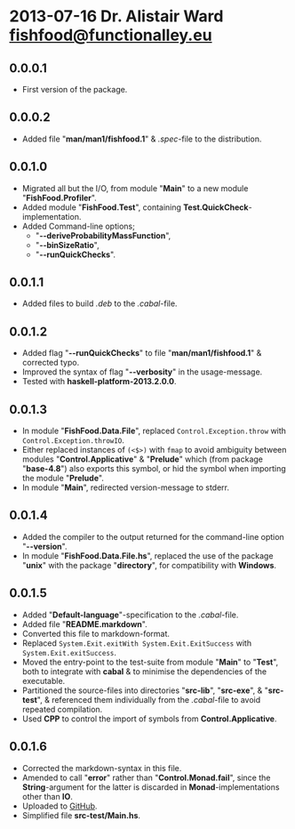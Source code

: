# 2013-07-16 Dr. Alistair Ward <fishfood@functionalley.eu>

## 0.0.0.1
* First version of the package.

## 0.0.0.2
* Added file "**man/man1/fishfood.1**" & *.spec*-file to the distribution.

## 0.0.1.0
* Migrated all but the I/O, from module "**Main**" to a new module "**FishFood.Profiler**".
* Added module "**FishFood.Test**", containing **Test.QuickCheck**-implementation.
* Added Command-line options;
	+ "**--deriveProbabilityMassFunction**",
	+ "**--binSizeRatio**",
	+ "**--runQuickChecks**".

## 0.0.1.1
* Added files to build *.deb* to the *.cabal*-file.

## 0.0.1.2
* Added flag "**--runQuickChecks**" to file "**man/man1/fishfood.1**" & corrected typo.
* Improved the syntax of flag "**--verbosity**" in the usage-message.
* Tested with **haskell-platform-2013.2.0.0**.

## 0.0.1.3
* In module "**FishFood.Data.File**", replaced `Control.Exception.throw` with `Control.Exception.throwIO`.
* Either replaced instances of `(<$>)` with `fmap` to avoid ambiguity between modules "**Control.Applicative**" & "**Prelude**" which (from package "**base-4.8**") also exports this symbol, or hid the symbol when importing the module "**Prelude**".
* In module "**Main**", redirected version-message to stderr.

## 0.0.1.4
* Added the compiler to the output returned for the command-line option "**--version**".
* In module "**FishFood.Data.File.hs**", replaced the use of the package "**unix**" with the package "**directory**", for compatibility with **Windows**.

## 0.0.1.5
* Added "**Default-language**"-specification to the *.cabal*-file.
* Added file "**README.markdown**".
* Converted this file to markdown-format.
* Replaced `System.Exit.exitWith System.Exit.ExitSuccess` with `System.Exit.exitSuccess`.
* Moved the entry-point to the test-suite from module "**Main**" to "**Test**", both to integrate with **cabal** & to minimise the dependencies of the executable.
* Partitioned the source-files into directories "**src-lib**", "**src-exe**", & "**src-test**", & referenced them individually from the *.cabal*-file to avoid repeated compilation.
* Used **CPP** to control the import of symbols from **Control.Applicative**.

## 0.0.1.6
* Corrected the markdown-syntax in this file.
* Amended to call "**error**" rather than "**Control.Monad.fail**", since the **String**-argument for the latter is discarded in **Monad**-implementations other than **IO**.
* Uploaded to [GitHub](https://github.com/functionalley/FishFood.git).
* Simplified file **src-test/Main.hs**.
